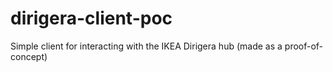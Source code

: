 # dirigera-client-poc
Simple client for interacting with the IKEA Dirigera hub (made as a proof-of-concept)
